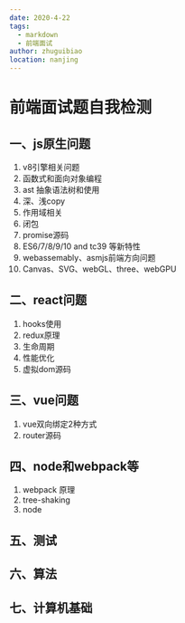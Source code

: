 ```yaml
---
date: 2020-4-22
tags: 
  - markdown
  - 前端面试
author: zhuguibiao
location: nanjing  
---
```


# 前端面试题自我检测
## 一、js原生问题
1. v8引擎相关问题
2. 函数式和面向对象编程
3. ast 抽象语法树和使用
4. 深、浅copy
5. 作用域相关
6. 闭包
7. promise源码
8. ES6/7/8/9/10 and tc39 等新特性
9. webassemably、asmjs前端方向问题
10. Canvas、SVG、webGL、three、webGPU

## 二、react问题
1. hooks使用
2. redux原理
3. 生命周期
4. 性能优化
5. 虚拟dom源码

## 三、vue问题
1. vue双向绑定2种方式
2. router源码

## 四、node和webpack等
1. webpack 原理
2. tree-shaking
3. node

## 五、测试

## 六、算法

## 七、计算机基础
